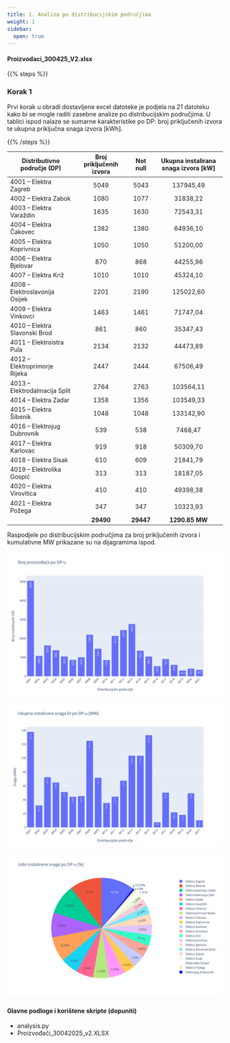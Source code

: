 ```yaml
---
title: 1. Analiza po distribucijskim područjima 
weight: 1
sidebar:
  open: true
---
```


#### Proizvodaci_300425_V2.xlsx

{{% steps %}}

### Korak 1

Prvi korak u obradi dostavljene excel datoteke je podjela na 21 datoteku kako 
bi se mogle raditi zasebne analize po distribucijskim područjima. U tablici 
ispod nalaze se sumarne karakteristike po DP: broj priključenih izvora te 
ukupna priključna snaga izvora [kWh].

{{% /steps %}}


| Distributivno područje (DP)    | Broj priključenih izvora | Not null  | Ukupna instalirana snaga izvora [kW] |
| ------------------------------ | :----------------------: | :-------: | :----------------------------------: |
| 4001 – Elektra Zagreb          | 5049                     | 5043      | 137945,49                            |
| 4002 – Elektra Zabok           | 1080                     | 1077      | 31838,22                             |
| 4003 – Elektra Varaždin        | 1635                     | 1630      | 72543,31                             |
| 4004 – Elektra Čakovec         | 1382                     | 1380      | 64936,10                             |
| 4005 – Elektra Koprivnica      | 1050                     | 1050      | 51200,00                             |
| 4006 – Elektra Bjelovar        | 870                      | 868       | 44255,96                             |
| 4007 – Elektra Križ            | 1010                     | 1010      | 45324,10                             |
| 4008 – Elektroslavonija Osijek | 2201                     | 2190      | 125022,60                            |
| 4009 – Elektra Vinkovci        | 1463                     | 1461      | 71747,04                             |
| 4010 – Elektra Slavonski Brod  | 861                      | 860       | 35347,43                             |
| 4011 – Elektroistra Pula       | 2134                     | 2132      | 44473,89                             |
| 4012 – Elektroprimorje Rijeka  | 2447                     | 2444      | 67506,49                             |
| 4013 – Elektrodalmacija Split  | 2764                     | 2763      | 103564,11                            |
| 4014 – Elektra Zadar           | 1358                     | 1356      | 103549,33                            |
| 4015 – Elektra Šibenik         | 1048                     | 1048      | 133142,90                            |
| 4016 – Elektrojug Dubrovnik    | 539                      | 538       | 7468,47                              |
| 4017 – Elektra Karlovac        | 919                      | 918       | 50309,70                             |
| 4018 – Elektra Sisak           | 610                      | 609       | 21841,79                             |
| 4019 – Elektrolika Gospić      | 313                      | 313       | 18187,05                             |
| 4020 – Elektra Virovitica      | 410                      | 410       | 49398,38                             |
| 4021 – Elektra Požega          | 347                      | 347       | 10323,93                             |
|                                | **29490**                | **29447** | **1290.85** **MW**                   |

Raspodjele po distribucijskim područjima za broj priključenih izvora i kumulativne MW prikazane su na dijagramima ispod.

![Raspodjela proizvođača po distribucijskim područjima](broj-proizvodaca-po-dp.svg)

![Raspodjela sumarne priključne snage po distribucijskim područjima](snaga-po-dp.svg)

![Raspodjela sumarne priključne po distribucijskim područjima - pie chart](pie-chart-snage-po-dp.svg)

#### Glavne podloge i korištene skripte (dopuniti)

- analysis.py
- Proizvođači_30042025_v2.XLSX
 

